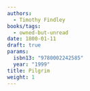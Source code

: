 ```yaml
---
authors:
  - Timothy Findley
books/tags:
  - owned-but-unread
date: 1800-01-11
draft: true
params:
  isbn13: "9780002242585"
  year: "1999"
title: Pilgrim
weight: 1
---
```


<!--more-->
